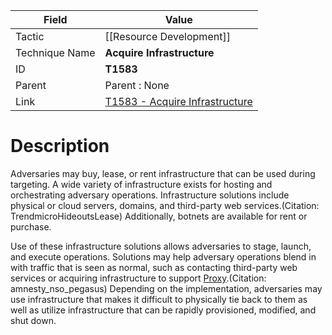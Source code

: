 
|Field|Value|
|---|---|
|Tactic|[[Resource Development]]|
|Technique Name|**Acquire Infrastructure**|
|ID|**T1583**|
|Parent|Parent : None|
|Link|[T1583 - Acquire Infrastructure](https://attack.mitre.org/techniques/T1583)|

# Description

Adversaries may buy, lease, or rent infrastructure that can be used during targeting. A wide variety of infrastructure exists for hosting and orchestrating adversary operations. Infrastructure solutions include physical or cloud servers, domains, and third-party web services.(Citation: TrendmicroHideoutsLease) Additionally, botnets are available for rent or purchase.

Use of these infrastructure solutions allows adversaries to stage, launch, and execute operations. Solutions may help adversary operations blend in with traffic that is seen as normal, such as contacting third-party web services or acquiring infrastructure to support [Proxy](https://attack.mitre.org/techniques/T1090).(Citation: amnesty_nso_pegasus) Depending on the implementation, adversaries may use infrastructure that makes it difficult to physically tie back to them as well as utilize infrastructure that can be rapidly provisioned, modified, and shut down.